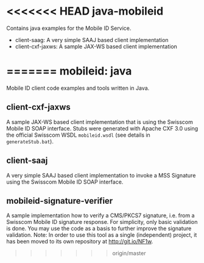 <<<<<<< HEAD
java-mobileid
============

Contains java examples for the Mobile ID Service.

* client-saag: A very simple SAAJ based client implementation
* client-cxf-jaxws: A sample JAX-WS based client implementation 

=======
mobileid: java
========

Mobile ID client code examples and tools written in Java.

## client-cxf-jaxws

A sample JAX-WS based client implementation that is using the Swisscom Mobile ID SOAP interface. 
Stubs were generated with Apache CXF 3.0 using the official Swisscom WSDL `mobileid.wsdl` (see details in `generateStub.bat`).

## client-saaj

A very simple SAAJ based client implementation to invoke a MSS Signature using the Swisscom Mobile ID SOAP interface. 

## mobileid-signature-verifier

A sample implementation how to verify a CMS/PKCS7 signature, i.e. from a Swisscom Mobile ID signature response.
For simplicity, only basic validation is done. You may use the code as a basis to further improve the signature validation.
Note: In order to use this tool as a single (independent) project, it has been moved to its own repository at http://git.io/NF1w.
>>>>>>> origin/master

